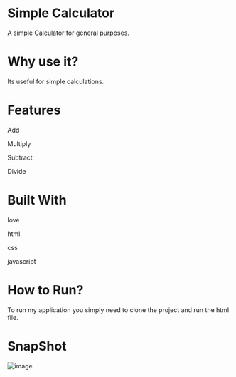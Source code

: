 # Simple Calculator
A simple Calculator for general purposes.

# Why use it?
Its useful for simple calculations.

# Features

Add

Multiply

Subtract

Divide

# Built With

love

html

css

javascript

# How to Run?

To run my application you simply need to clone the project and run the html file.

# SnapShot
![image](https://github.com/priyanshu-1707/Calculator/assets/128516306/42768cf1-5e8f-49f2-951d-a091ca37f1d9)
